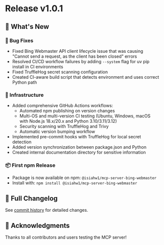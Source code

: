 # Release v1.0.1

## 🚀 What's New

### 🐛 Bug Fixes
- Fixed Bing Webmaster API client lifecycle issue that was causing "Cannot send a request, as the client has been closed" errors
- Resolved CI/CD workflow failures by adding `--system` flag for uv pip install in CI environments
- Fixed TruffleHog secret scanning configuration
- Created CI-aware build script that detects environment and uses correct Python path

### 🔧 Infrastructure
- Added comprehensive GitHub Actions workflows:
  - Automated npm publishing on version changes
  - Multi-OS and multi-version CI testing (Ubuntu, Windows, macOS with Node.js 18.x/20.x and Python 3.10/3.11/3.12)
  - Security scanning with TruffleHog and Trivy
  - Automatic version bumping workflow
- Implemented pre-commit hooks with TruffleHog for local secret detection
- Added version synchronization between package.json and Python
- Created internal documentation directory for sensitive information

### 📦 First npm Release
- Package is now available on npm: `@isiahw1/mcp-server-bing-webmaster`
- Install with: `npm install @isiahw1/mcp-server-bing-webmaster`

## 📝 Full Changelog
See [commit history](https://github.com/isiahw1/mcp-server-bing-webmaster/compare/v1.0.0...v1.0.1) for detailed changes.

## 🙏 Acknowledgments
Thanks to all contributors and users testing the MCP server!